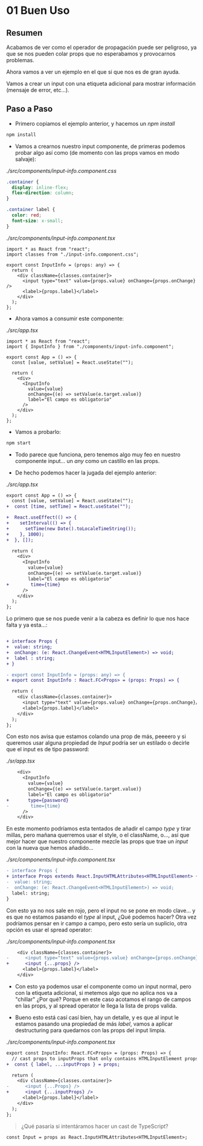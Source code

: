 # 01 Buen Uso

## Resumen

Acabamos de ver como el operador de propagación puede ser peligroso, ya que se nos pueden colar props que no esperabamos y provocarnos problemas.

Ahora vamos a ver un ejemplo en el que si que nos es de gran ayuda.

Vamos a crear un input con una etiqueta adicional para mostrar información
(mensaje de error, etc...).

## Paso a Paso

- Primero copiamos el ejemplo anterior, y hacemos un _npm install_

```bash
npm install
```

- Vamos a crearnos nuestro input componente, de primeras podemos
  probar algo así como (de momento con las props vamos en modo salvaje):

_./src/components/input-info.component.css_

```css
.container {
  display: inline-flex;
  flex-direction: column;
}

.container label {
  color: red;
  font-size: x-small;
}
```

_./src/components/input-info.component.tsx_

```tsx
import * as React from "react";
import classes from "./input-info.component.css";

export const InputInfo = (props: any) => {
  return (
    <div className={classes.container}>
      <input type="text" value={props.value} onChange={props.onChange} />
      <label>{props.label}</label>
    </div>
  );
};
```

- Ahora vamos a consumir este componente:

_./src/app.tsx_

```tsx
import * as React from "react";
import { InputInfo } from "./components/input-info.component";

export const App = () => {
  const [value, setValue] = React.useState("");

  return (
    <div>
      <InputInfo
        value={value}
        onChange={(e) => setValue(e.target.value)}
        label="El campo es obligatorio"
      />
    </div>
  );
};
```

- Vamos a probarlo:

```bash
npm start
```

- Todo parece que funciona, pero tenemos algo muy feo en nuestro
  componente input... un _any_ como un castillo en las props.

- De hecho podemos hacer la jugada del ejemplo anterior:

_./src/app.tsx_

```diff
export const App = () => {
  const [value, setValue] = React.useState("");
+  const [time, setTime] = React.useState("");

+  React.useEffect(() => {
+    setInterval(() => {
+      setTime(new Date().toLocaleTimeString());
+    }, 1000);
+  }, []);

  return (
    <div>
      <InputInfo
        value={value}
        onChange={(e) => setValue(e.target.value)}
        label="El campo es obligatorio"
+        time={time}
      />
    </div>
  );
};
```

Lo primero que se nos puede venir a la cabeza es definir lo que nos
hace falta y ya esta...:

```diff

+ interface Props {
+  value: string;
+  onChange: (e: React.ChangeEvent<HTMLInputElement>) => void;
+  label : string;
+ }

- export const InputInfo = (props: any) => {
+ export const InputInfo : React.FC<Props> = (props: Props) => {

  return (
    <div className={classes.container}>
      <input type="text" value={props.value} onChange={props.onChange}/>
      <label>{props.label}</label>
    </div>
  );
};
```

Con esto nos avisa que estamos colando una prop de más, peeeero
y si queremos usar alguna propiedad de _Input_ podría ser un estilado
o decirle que el input es de tipo password:

_./sr/app.tsx_

```diff
    <div>
      <InputInfo
        value={value}
        onChange={(e) => setValue(e.target.value)}
        label="El campo es obligatorio"
+       type={password}
-        time={time}
      />
    </div>
```

En este momento podríamos esta tentados de añadir el campo _type_ y
tirar millas, pero mañana querremos usar el style, o el className, o...,
así que mejor hacer que nuestro componente mezcle las props que
trae un _input_ con la nueva que hemos añadido...

_./src/components/input-info.component.tsx_

```diff
- interface Props {
+ interface Props extends React.InputHTMLAttributes<HTMLInputElement> {
-  value: string;
-  onChange: (e: React.ChangeEvent<HTMLInputElement>) => void;
  label: string;
}
```

Con esto ya no nos sale en rojo, pero el input no se pone en modo
clave... y es que no estamos pasando el _type_ al input, ¿Qué podemos
hacer? Otra vez podríamos pensar en ir campo a campo, pero esto
sería un suplicio, otra opción es usar el spread operator:

_./src/components/input-info.component.tsx_

```diff
    <div className={classes.container}>
-      <input type="text" value={props.value} onChange={props.onChange} />
+      <input {...props} />
      <label>{props.label}</label>
    </div>
```

- Con esto ya podemos usar el componente como un input normal, pero
  con la etiqueta adicional, si metemos algo que no aplica nos va
  a "chillar" ¿Por qué? Porque en este caso acotamos el rango de campos
  en las props, y al spread operator le llega la lista de props
  valida.

- Bueno esto está casí casí bien, hay un detalle, y es que al input
  le estamos pasando una propiedad de más _label_, vamos a aplicar
  destructuring para quedarnos con las props del input limpia.

_./src/components/input-info.component.tsx_

```diff
export const InputInfo: React.FC<Props> = (props: Props) => {
  // cast props to inputProps that only contains HTMLInputElement props
+  const { label, ...inputProps } = props;

  return (
    <div className={classes.container}>
-      <input {...Props} />
+      <input {...inputProps} />
      <label>{props.label}</label>
    </div>
  );
};
```

> ¿Qué pasaría si intentáramos hacer un cast de TypeScript?

```
const Input = props as React.InputHTMLAttributes<HTMLInputElement>;
```


